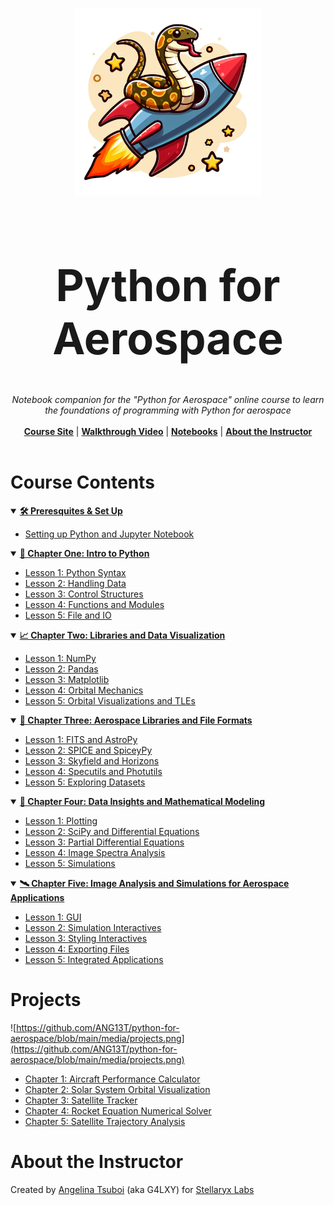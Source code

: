 <p align="center">
  <img width="300" src="https://github.com/ANG13T/python-for-aerospace/blob/main/media/logo.png" alt="Python for Aerospace Logo" />
</p>
<h1 align="center" style="font-size: 70px">Python for Aerospace</h1>
<p align="center">
  <i>Notebook companion for the "Python for Aerospace" online course to learn the foundations of programming with Python for aerospace</i>
   <br/><br/>
  <b><a href="https://pythonforaerospace.com">Course Site</a></b> | <b><a href="https://pythonforaerospace.com">Walkthrough Video</a></b> | <b><a href="#course-contents">Notebooks</a></b> | <b><a href="#about-the-instructor">About the Instructor</a></b>
  <br/><br/>
</p>


# Course Contents

<details open>
<summary><b><u>🛠️ Preresquites & Set Up</u></b></summary>
  
  - [Setting up Python and Jupyter Notebook](https://github.com/ANG13T/python-for-aerospace/tree/main/Chapter%200%20-%20Prerequisites%20and%20Set%20Up)

</details>

<details open>
<summary><b><u>🐍 Chapter One: Intro to Python</u></b></summary>
  
- [Lesson 1: Python Syntax](https://github.com/ANG13T/python-for-aerospace/blob/main/Chapter%201%20-%20Intro%20to%20Python/Lesson_1_Python_Syntax.ipynb)
- [Lesson 2: Handling Data](https://github.com/ANG13T/python-for-aerospace/blob/main/Chapter%201%20-%20Intro%20to%20Python/Lesson_2_Handling_Data.ipynb)
- [Lesson 3: Control Structures](https://github.com/ANG13T/python-for-aerospace/blob/main/Chapter%201%20-%20Intro%20to%20Python/Lesson_3_Control_Structures.ipynb)
- [Lesson 4: Functions and Modules](https://github.com/ANG13T/python-for-aerospace/blob/main/Chapter%201%20-%20Intro%20to%20Python/Lesson_4_Functions_Modules.ipynb)
- [Lesson 5: File and IO](https://github.com/ANG13T/python-for-aerospace/blob/main/Chapter%201%20-%20Intro%20to%20Python/Lesson_5_Files_IO.ipynb)
</details>


<details open>
<summary><b><u>📈 Chapter Two: Libraries and Data Visualization</u></b></summary>
  
- [Lesson 1: NumPy](https://github.com/ANG13T/python-for-aerospace/blob/main/Chapter%202%20-%20Libraries%20and%20Data%20Visualization/Lesson_1_NumPy.ipynb)
- [Lesson 2: Pandas](https://github.com/ANG13T/python-for-aerospace/blob/main/Chapter%202%20-%20Libraries%20and%20Data%20Visualization/Lesson_2_Pandas.ipynb)
- [Lesson 3: Matplotlib](https://github.com/ANG13T/python-for-aerospace/blob/main/Chapter%202%20-%20Libraries%20and%20Data%20Visualization/Lesson_3_Matplotlib.ipynb)
- [Lesson 4: Orbital Mechanics](https://github.com/ANG13T/python-for-aerospace/blob/main/Chapter%202%20-%20Libraries%20and%20Data%20Visualization/Lesson_4_Orbital_Mechanics.ipynb)
- [Lesson 5: Orbital Visualizations and TLEs](https://github.com/ANG13T/python-for-aerospace/blob/main/Chapter%202%20-%20Libraries%20and%20Data%20Visualization/Lesson_5_TLE_Visualization.ipynb)
</details>

<details open>
<summary><b><u>🚀 Chapter Three: Aerospace Libraries and File Formats</u></b></summary>
  
- [Lesson 1: FITS and AstroPy](https://github.com/ANG13T/python-for-aerospace/blob/main/Chapter%203%20-%20Aerospace%20Libraries%20and%20File%20Formats/Lesson_1_FITS_Astropy.ipynb)
- [Lesson 2: SPICE and SpiceyPy](https://github.com/ANG13T/python-for-aerospace/blob/main/Chapter%203%20-%20Aerospace%20Libraries%20and%20File%20Formats/Lesson_2_SPICE_SpiceyPy.ipynb)
- [Lesson 3: Skyfield and Horizons](https://github.com/ANG13T/python-for-aerospace/blob/main/Chapter%203%20-%20Aerospace%20Libraries%20and%20File%20Formats/Lesson_3_Skyfield_Horizons.ipynb)
- [Lesson 4: Specutils and Photutils](https://github.com/ANG13T/python-for-aerospace/blob/main/Chapter%203%20-%20Aerospace%20Libraries%20and%20File%20Formats/Lesson_4_Utils.ipynb)
- [Lesson 5: Exploring Datasets](https://github.com/ANG13T/python-for-aerospace/blob/main/Chapter%203%20-%20Aerospace%20Libraries%20and%20File%20Formats/Lesson_5_Exploring_Datasets.ipynb)
</details>

<details open>
<summary><b><u>🧮 Chapter Four: Data Insights and Mathematical Modeling</u></b></summary>
  
- [Lesson 1: Plotting](https://github.com/ANG13T/python-for-aerospace/blob/main/Chapter%204%20-%20Data%20Insights%20and%20Mathematical%20Modeling/Lesson_1_Plotting.ipynb)
- [Lesson 2: SciPy and Differential Equations](https://github.com/ANG13T/python-for-aerospace/blob/main/Chapter%204%20-%20Data%20Insights%20and%20Mathematical%20Modeling/Lesson_2_SciPy_Differential_Equations.ipynb)
- [Lesson 3: Partial Differential Equations](https://github.com/ANG13T/python-for-aerospace/blob/main/Chapter%204%20-%20Data%20Insights%20and%20Mathematical%20Modeling/Lesson_3_Partial_Differential_Equations.ipynb)
- [Lesson 4: Image Spectra Analysis](https://github.com/ANG13T/python-for-aerospace/blob/main/Chapter%204%20-%20Data%20Insights%20and%20Mathematical%20Modeling/Lesson_4_Image_Spectra_Analysis.ipynb)
- [Lesson 5: Simulations](https://github.com/ANG13T/python-for-aerospace/blob/main/Chapter%204%20-%20Data%20Insights%20and%20Mathematical%20Modeling/Lesson_5_Simulations.ipynb)
</details>

<details open>
<summary><b><u>🛰️ Chapter Five: Image Analysis and Simulations for Aerospace Applications</u></b></summary>
  
- [Lesson 1: GUI](https://github.com/ANG13T/python-for-aerospace/blob/main/Chapter%205%20-%20Interactive%20Applications/Lesson_1_GUI.ipynb)
- [Lesson 2: Simulation Interactives](https://github.com/ANG13T/python-for-aerospace/blob/main/Chapter%205%20-%20Interactive%20Applications/Lesson_2_Simulation_Interactives.ipynb)
- [Lesson 3: Styling Interactives](https://github.com/ANG13T/python-for-aerospace/blob/main/Chapter%205%20-%20Interactive%20Applications/Lesson_3_Styling_Interactives.ipynb)
- [Lesson 4: Exporting Files](https://github.com/ANG13T/python-for-aerospace/blob/main/Chapter%205%20-%20Interactive%20Applications/Lesson_4_Exporting_Files.ipynb)
- [Lesson 5: Integrated Applications](https://github.com/ANG13T/python-for-aerospace/blob/main/Chapter%205%20-%20Interactive%20Applications/Lesson_5_Integrated_Applications.ipynb)
</details>

# Projects
![https://github.com/ANG13T/python-for-aerospace/blob/main/media/projects.png](https://github.com/ANG13T/python-for-aerospace/blob/main/media/projects.png)

- [Chapter 1: Aircraft Performance Calculator](https://github.com/ANG13T/python-for-aerospace/tree/main/Chapter%201%20-%20Intro%20to%20Python/Project%20-%20Aircraft%20Performance%20Calculator)
- [Chapter 2: Solar System Orbital Visualization](https://github.com/ANG13T/python-for-aerospace/tree/main/Chapter%202%20-%20Libraries%20and%20Data%20Visualization/Project%20-%20Solar%20System%20Orbital%20Visualization)
- [Chapter 3: Satellite Tracker](https://github.com/ANG13T/python-for-aerospace/tree/main/Chapter%203%20-%20Aerospace%20Libraries%20and%20File%20Formats/Project%20-%20Satellite%20Tracker)
- [Chapter 4: Rocket Equation Numerical Solver](https://github.com/ANG13T/python-for-aerospace/tree/main/Chapter%204%20-%20Data%20Insights%20and%20Mathematical%20Modeling/Project%20-%20Rocket%20Equation%20Numerical%20Solver)
- [Chapter 5:  Satellite Trajectory Analysis](https://github.com/ANG13T/python-for-aerospace/tree/main/Chapter%205%20-%20Interactive%20Applications/Project%20-%20Satellite%20Trajectory%20Analysis%20GUI)

# About the Instructor
Created by [Angelina Tsuboi](https://angelinatsuboi.com) (aka G4LXY) for [Stellaryx Labs](https://stellaryxlabs.com)
